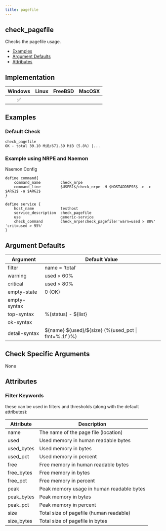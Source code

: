 ```yaml
---
title: pagefile
---
```


## check_pagefile

Checks the pagefile usage.

- [Examples](#examples)
- [Argument Defaults](#argument-defaults)
- [Attributes](#attributes)

## Implementation

| Windows            | Linux | FreeBSD | MacOSX |
|:------------------:|:-----:|:-------:|:------:|
| :white_check_mark: |       |         |        |

## Examples

### Default Check

    check_pagefile
    OK - total 39.10 MiB/671.39 MiB (5.8%) |...

### Example using NRPE and Naemon

Naemon Config

    define command{
        command_name         check_nrpe
        command_line         $USER1$/check_nrpe -H $HOSTADDRESS$ -n -c $ARG1$ -a $ARG2$
    }

    define service {
        host_name            testhost
        service_description  check_pagefile
        use                  generic-service
        check_command        check_nrpe!check_pagefile!'warn=used > 80%' 'crit=used > 95%'
    }

## Argument Defaults

| Argument      | Default Value                                          |
| ------------- | ------------------------------------------------------ |
| filter        | name = 'total'                                         |
| warning       | used > 60%                                             |
| critical      | used > 80%                                             |
| empty-state   | 0 (OK)                                                 |
| empty-syntax  |                                                        |
| top-syntax    | %(status) - \${list}                                   |
| ok-syntax     |                                                        |
| detail-syntax | \${name} \${used}/\${size} (%(used_pct \| fmt=%.1f )%) |

## Check Specific Arguments

None

## Attributes

### Filter Keywords

these can be used in filters and thresholds (along with the default attributes):

| Attribute  | Description                               |
| ---------- | ----------------------------------------- |
| name       | The name of the page file (location)      |
| used       | Used memory in human readable bytes       |
| used_bytes | Used memory in bytes                      |
| used_pct   | Used memory in percent                    |
| free       | Free memory in human readable bytes       |
| free_bytes | Free memory in bytes                      |
| free_pct   | Free memory in percent                    |
| peak       | Peak memory usage in human readable bytes |
| peak_bytes | Peak memory in bytes                      |
| peak_pct   | Peak memory in percent                    |
| size       | Total size of pagefile (human readable)   |
| size_bytes | Total size of pagefile in bytes           |
